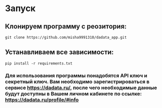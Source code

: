 # Запуск

## Клонируем программу с реозитория:
```
git clone https://github.com/misha9991310/dadata_app.git
```
## Устанавливаем все зависимости:
```
pip install -r requirements.txt
```

### Для использования программы понадобятся API ключ и секретный ключ. Вам необходимо зарегистрироваться в сервисе https://dadata.ru/, после чего необходимые данные будут доступны в Вашем личном кабинете по ссылке: https://dadata.ru/profile/#info




